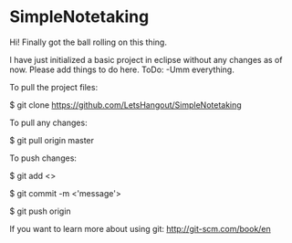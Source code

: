 SimpleNotetaking
================

Hi! Finally got the ball rolling on this thing. 

I have just initialized a basic project in eclipse without any changes as of now.
Please add things to do here.
ToDo:
-Umm everything.



To pull the project files:

$ git clone https://github.com/LetsHangout/SimpleNotetaking


To pull any changes:

$ git pull origin master


To push changes:

$ git add <<file that was changed>>

$ git commit -m <'message'>

$ git push origin <branch>


If you want to learn more about using git: http://git-scm.com/book/en
